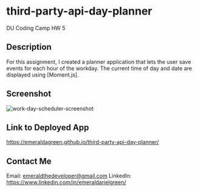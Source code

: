 # third-party-api-day-planner
DU Coding Camp HW 5

## Description
For this assignment, I created a planner application that lets the user save events for each hour of the workday. The current time of day and date are displayed using [Moment.js]. 

## Screenshot
![work-day-scheduler-screenshot](https://user-images.githubusercontent.com/95549495/151918603-56adb51e-fe7e-4bc4-adda-7aec5507d235.png)

## Link to Deployed App 
https://emeraldagreen.github.io/third-party-api-day-planner/ 

## Contact Me
Email: emeraldthedeveloper@gmail.com
LinkedIn: https://www.linkedin.com/in/emeraldarielgreen/
